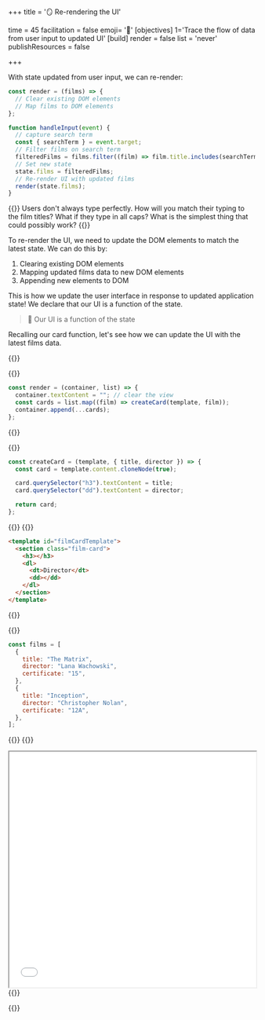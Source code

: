 +++
title = '🪞 Re-rendering the UI'

time = 45
facilitation = false
emoji= '🧩'
[objectives]
    1='Trace the flow of data from user input to updated UI'
[build]
  render = false
  list = 'never'
  publishResources = false

+++

With state updated from user input, we can re-render:

```js
const render = (films) => {
  // Clear existing DOM elements
  // Map films to DOM elements
};

function handleInput(event) {
  // capture search term
  const { searchTerm } = event.target;
  // Filter films on search term
  filteredFilms = films.filter((film) => film.title.includes(searchTerm));
  // Set new state
  state.films = filteredFilms;
  // Re-render UI with updated films
  render(state.films);
}
```

{{<note type="tip" title="Things to consider">}}
Users don't always type perfectly. How will you match their typing to the film titles? What if they type in all caps? What is the simplest thing that could possibly work?
{{</note>}}

To re-render the UI, we need to update the DOM elements to match the latest state. We can do this by:

1. Clearing existing DOM elements
2. Mapping updated films data to new DOM elements
3. Appending new elements to DOM

This is how we update the user interface in response to updated application state! We declare that our UI is a function of the state.

> 🧠 Our UI is a function of the state

Recalling our card function, let's see how we can update the UI with the latest films data.

{{<tabs name="Updating the DOM">}}

{{<tab name="Render">}}

```js
const render = (container, list) => {
  container.textContent = ""; // clear the view
  const cards = list.map((film) => createCard(template, film));
  container.append(...cards);
};
```

{{</tab>}}

{{<tab name="Card">}}

```js
const createCard = (template, { title, director }) => {
  const card = template.content.cloneNode(true);

  card.querySelector("h3").textContent = title;
  card.querySelector("dd").textContent = director;

  return card;
};
```

{{</tab>}}
{{<tab name="Template">}}

```html
<template id="filmCardTemplate">
  <section class="film-card">
    <h3></h3>
    <dl>
      <dt>Director</dt>
      <dd></dd>
    </dl>
  </section>
</template>
```

{{</tab>}}

{{<tab name="Data">}}

```js
const films = [
  {
    title: "The Matrix",
    director: "Lana Wachowski",
    certificate: "15",
  },
  {
    title: "Inception",
    director: "Christopher Nolan",
    certificate: "12A",
  },
];
```

{{</tab>}}
{{<tab name="Compiled">}}

<iframe src="../../../../filterFilms.html" width="100%" height="480px"></iframe>
{{</tab>}}

{{</tabs>}}

